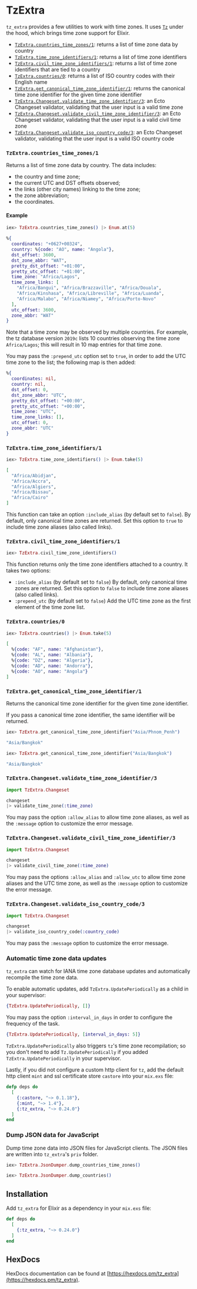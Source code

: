 # TzExtra

`tz_extra` provides a few utilities to work with time zones. It uses [`Tz`](https://github.com/mathieuprog/tz) under the hood, which brings time zone support for Elixir.

* [`TzExtra.countries_time_zones/1`](#tzextracountries_time_zones1): returns a list of time zone data by country
* [`TzExtra.time_zone_identifiers/1`](#tzextratime_zone_identifiers1): returns a list of time zone identifiers
* [`TzExtra.civil_time_zone_identifiers/1`](#tzextracivil_time_zone_identifiers1): returns a list of time zone identifiers that are tied to a country
* [`TzExtra.countries/0`](#tzextracountries0): returns a list of ISO country codes with their English name
* [`TzExtra.get_canonical_time_zone_identifier/1`](#tzextraget_canonical_time_zone_identifier1): returns the canonical time zone identifier for the given time zone identifier
* [`TzExtra.Changeset.validate_time_zone_identifier/3`](#tzextraChangesetvalidate_time_zone_identifier3): an Ecto Changeset validator, validating that the user input is a valid time zone
* [`TzExtra.Changeset.validate_civil_time_zone_identifier/3`](#tzextraChangesetvalidate_civil_time_zone_identifier3): an Ecto Changeset validator, validating that the user input is a valid civil time zone
* [`TzExtra.Changeset.validate_iso_country_code/3`](#tzextraChangesetvalidate_iso_country_code3): an Ecto Changeset validator, validating that the user input is a valid ISO country code

### `TzExtra.countries_time_zones/1`

Returns a list of time zone data by country. The data includes:
* the country and time zone;
* the current UTC and DST offsets observed;
* the links (other city names) linking to the time zone;
* the zone abbreviation;
* the coordinates.

#### Example

```elixir
iex> TzExtra.countries_time_zones() |> Enum.at(5)
```

```elixir
%{
  coordinates: "+0627+00324",
  country: %{code: "AO", name: "Angola"},
  dst_offset: 3600,
  dst_zone_abbr: "WAT",
  pretty_dst_offset: "+01:00",
  pretty_utc_offset: "+01:00",
  time_zone: "Africa/Lagos",
  time_zone_links: [
    "Africa/Bangui", "Africa/Brazzaville", "Africa/Douala",
    "Africa/Kinshasa", "Africa/Libreville", "Africa/Luanda",
    "Africa/Malabo", "Africa/Niamey", "Africa/Porto-Novo"
  ],
  utc_offset: 3600,
  zone_abbr: "WAT"
}
```

Note that a time zone may be observed by multiple countries. For example, the tz database version `2019c` lists 10
countries observing the time zone `Africa/Lagos`; this will result in 10 map entries for that time zone.

You may pass the `:prepend_utc` option set to `true`, in order to add the UTC time zone to the list; the following map is then added:

```elixir
%{
  coordinates: nil,
  country: nil,
  dst_offset: 0,
  dst_zone_abbr: "UTC",
  pretty_dst_offset: "+00:00",
  pretty_utc_offset: "+00:00",
  time_zone: "UTC",
  time_zone_links: [],
  utc_offset: 0,
  zone_abbr: "UTC"
}
```

### `TzExtra.time_zone_identifiers/1`

```elixir
iex> TzExtra.time_zone_identifiers() |> Enum.take(5)
```

```elixir
[
  "Africa/Abidjan",
  "Africa/Accra",
  "Africa/Algiers",
  "Africa/Bissau",
  "Africa/Cairo"
]
```

This function can take an option `:include_alias` (by default set to `false`). By default, only canonical time zones are returned. Set this option to `true` to include time zone aliases (also called links).

### `TzExtra.civil_time_zone_identifiers/1`

```elixir
iex> TzExtra.civil_time_zone_identifiers()
```

This function returns only the time zone identifiers attached to a country. It takes two options:
* `:include_alias` (by default set to `false`)
  By default, only canonical time zones are returned. Set this option to `false` to include time zone aliases (also called links).
* `:prepend_utc` (by default set to `false`)
  Add the UTC time zone as the first element of the time zone list.

### `TzExtra.countries/0`

```elixir
iex> TzExtra.countries() |> Enum.take(5)
```

```elixir
[
  %{code: "AF", name: "Afghanistan"},
  %{code: "AL", name: "Albania"},
  %{code: "DZ", name: "Algeria"},
  %{code: "AD", name: "Andorra"},
  %{code: "AO", name: "Angola"}
]
```

### `TzExtra.get_canonical_time_zone_identifier/1`

Returns the canonical time zone identifier for the given time zone identifier.

If you pass a canonical time zone identifier, the same identifier will be returned.

```elixir
iex> TzExtra.get_canonical_time_zone_identifier("Asia/Phnom_Penh")
```

```elixir
"Asia/Bangkok"
```

```elixir
iex> TzExtra.get_canonical_time_zone_identifier("Asia/Bangkok")
```

```elixir
"Asia/Bangkok"
```

### `TzExtra.Changeset.validate_time_zone_identifier/3`

```elixir
import TzExtra.Changeset

changeset
|> validate_time_zone(:time_zone)
```

You may pass the option `:allow_alias` to allow time zone aliases, as well as the `:message` option to customize the error message.

### `TzExtra.Changeset.validate_civil_time_zone_identifier/3`

```elixir
import TzExtra.Changeset

changeset
|> validate_civil_time_zone(:time_zone)
```

You may pass the options `:allow_alias` and `:allow_utc` to allow time zone aliases and the UTC time zone, as well as the `:message` option to customize the error message.

### `TzExtra.Changeset.validate_iso_country_code/3`

```elixir
import TzExtra.Changeset

changeset
|> validate_iso_country_code(:country_code)
```

You may pass the `:message` option to customize the error message.

### Automatic time zone data updates

`tz_extra` can watch for IANA time zone database updates and automatically recompile the time zone data.

To enable automatic updates, add `TzExtra.UpdatePeriodically` as a child in your supervisor:

```elixir
{TzExtra.UpdatePeriodically, []}
```

You may pass the option `:interval_in_days` in order to configure the frequency of the task.

```elixir
{TzExtra.UpdatePeriodically, [interval_in_days: 5]}
```

`TzExtra.UpdatePeriodically` also triggers `tz`'s time zone recompilation; so you don't need to add
`Tz.UpdatePeriodically` if you added `TzExtra.UpdatePeriodically` in your supervisor.

Lastly, if you did not configure a custom http client for `tz`, add the default http client `mint` and ssl certificate store `castore` into your `mix.exs` file:

```elixir
defp deps do
  [
    {:castore, "~> 0.1.18"},
    {:mint, "~> 1.4"},
    {:tz_extra, "~> 0.24.0"}
  ]
end
```

### Dump JSON data for JavaScript

Dump time zone data into JSON files for JavaScript clients. The JSON files are written into `tz_extra`'s `priv` folder.

```elixir
iex> TzExtra.JsonDumper.dump_countries_time_zones()
```

```elixir
iex> TzExtra.JsonDumper.dump_countries()
```

## Installation

Add `tz_extra` for Elixir as a dependency in your `mix.exs` file:

```elixir
def deps do
  [
    {:tz_extra, "~> 0.24.0"}
  ]
end
```

## HexDocs

HexDocs documentation can be found at [https://hexdocs.pm/tz_extra](https://hexdocs.pm/tz_extra).

